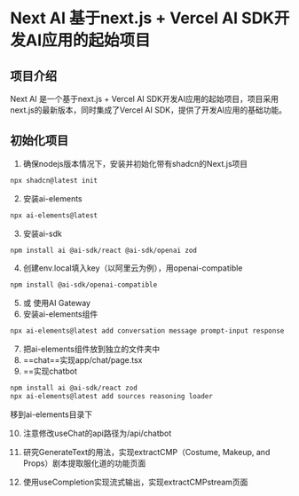 # Next AI 基于next.js + Vercel AI SDK开发AI应用的起始项目
## 项目介绍
Next AI 是一个基于next.js + Vercel AI SDK开发AI应用的起始项目，项目采用next.js的最新版本，同时集成了Vercel AI SDK，提供了开发AI应用的基础功能。
## 初始化项目
1. 确保nodejs版本情况下，安装并初始化带有shadcn的Next.js项目
```bash
npx shadcn@latest init
```
2. 安装ai-elements
```bash
npx ai-elements@latest
```
3. 安装ai-sdk
```bash
npm install ai @ai-sdk/react @ai-sdk/openai zod
```
4. 创建env.local填入key（以阿里云为例），用openai-compatible
```bash
npm install @ai-sdk/openai-compatible
```

5. 或 使用AI Gateway
6. 安装ai-elements组件
```bash
npx ai-elements@latest add conversation message prompt-input response
```
7. 把ai-elements组件放到独立的文件夹中
8. ==chat==实现app/chat/page.tsx
9. ==实现chatbot
```bash
npm install ai @ai-sdk/react zod
npx ai-elements@latest add sources reasoning loader

``` 
移到ai-elements目录下

10.  注意修改useChat的api路径为/api/chatbot
    
11.  研究GenerateText的用法，实现extractCMP（Costume, Makeup, and Props）剧本提取服化道的功能页面
    
12.  使用useCompletion实现流式输出，实现extractCMPstream页面